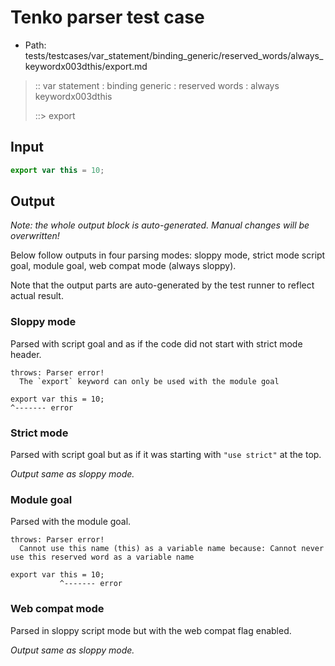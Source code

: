 # Tenko parser test case

- Path: tests/testcases/var_statement/binding_generic/reserved_words/always_keywordx003dthis/export.md

> :: var statement : binding generic : reserved words : always keywordx003dthis
>
> ::> export

## Input

`````js
export var this = 10;
`````

## Output

_Note: the whole output block is auto-generated. Manual changes will be overwritten!_

Below follow outputs in four parsing modes: sloppy mode, strict mode script goal, module goal, web compat mode (always sloppy).

Note that the output parts are auto-generated by the test runner to reflect actual result.

### Sloppy mode

Parsed with script goal and as if the code did not start with strict mode header.

`````
throws: Parser error!
  The `export` keyword can only be used with the module goal

export var this = 10;
^------- error
`````

### Strict mode

Parsed with script goal but as if it was starting with `"use strict"` at the top.

_Output same as sloppy mode._

### Module goal

Parsed with the module goal.

`````
throws: Parser error!
  Cannot use this name (this) as a variable name because: Cannot never use this reserved word as a variable name

export var this = 10;
           ^------- error
`````


### Web compat mode

Parsed in sloppy script mode but with the web compat flag enabled.

_Output same as sloppy mode._
